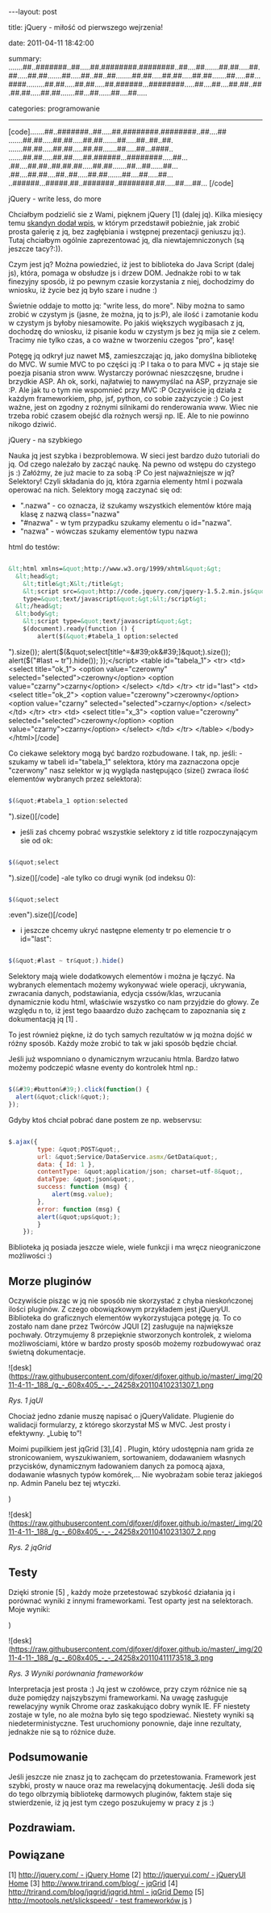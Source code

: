 ﻿---layout:     post
title:      jQuery  - miłość od pierwszego wejrzenia!
date:       2011-04-11 18:42:00
summary:    .......##..#######..##.....##.########.########..##....##.......##.##.....##.##.....##.##.......##.....##..##..##........##.##.....##.##.....##.##.......##.....##...####.........##.##.....##.##.....##.######...########.....##....##....##.##..##.##.##.....##.##.......##...##......##....##.....
categories: programowanie
---



[code].......##..#######..##.....##.########.########..##....##
.......##.##.....##.##.....##.##.......##.....##..##..##.
.......##.##.....##.##.....##.##.......##.....##...####..
.......##.##.....##.##.....##.######...########.....##...
.##....##.##..##.##.##.....##.##.......##...##......##...
.##....##.##....##..##.....##.##.......##....##.....##...
..######...#####.##..#######..########.##.....##....##...
[/code]

jQuery - write less, do more

Chciałbym podzielić sie z Wami, pięknem jQuery [1] (dalej jq). Kilka miesięcy temu [skandyn dodał wpis](http://www.dobreprogramy.pl/skandyn/Framework-jQuery,20575.html), w którym przedstawił pobieżnie, jak zrobić prosta galerię z jq, bez zagłębiania i wstępnej prezentacji geniuszu jq:). Tutaj chciałbym ogólnie zaprezentować jq, dla niewtajemniczonych (są jeszcze tacy?:)).

Czym jest jq? Można powiedzieć, iż jest to biblioteka do Java Script (dalej js), która, pomaga w obsłudze js i drzew DOM. Jednakże robi to w tak finezyjny sposób, iż po pewnym czasie korzystania z niej, dochodzimy  do wniosku, iż życie bez jq było szare i nudne :)

Świetnie oddaje to motto jq: &quot;write less, do more&quot;. Niby można to samo zrobić w czystym js (jasne, że można, jq to js:P), ale ilość i zamotanie kodu w czystym js byłoby niesamowite. Po jakiś większych wygibasach z jq, dochodzę do wniosku, iż pisanie kodu w czystym js bez jq mija sie z celem. Tracimy nie tylko czas, a co ważne w tworzeniu czegos &quot;pro&quot;, kasę! 

Potęgę jq odkrył juz nawet M$, zamieszczając jq, jako domyślna bibliotekę do MVC. W sumie MVC to po części jq :P I taka o to para MVC + jq staje sie poezja pisania stron www. Wystarczy porównać nieszczęsne, brudne i brzydkie ASP. Ah ok, sorki, najłatwiej to nawymyślać na ASP, przyznaje sie :P. Ale jak tu o tym nie wspomnieć przy MVC :P
Oczywiście jq działa z każdym frameworkiem, php, jsf, python, co sobie zażyczycie :) Co jest ważne, jest on zgodny z rożnymi silnikami do renderowania www. Wiec nie trzeba robić czasem obejść dla rożnych wersji np. IE. Ale to nie powinno nikogo dziwić. 

jQuery  - na szybkiego

Nauka jq jest szybka i bezproblemowa. W sieci jest bardzo dużo tutoriali do jq. Od czego należało by zacząć naukę. Na pewno od wstępu do czystego js :) Załóżmy, że już macie to za sobą :P Co jest najważniejsze w jq? Selektory! Czyli składania do jq, która zgarnia elementy html i pozwala operować na nich. Selektory mogą zaczynać się od:
 - &quot;.nazwa&quot; - co oznacza, iż szukamy wszystkich elementów które mają klasę z nazwą class=&quot;nazwa&quot; 
- &quot;#nazwa&quot; - w tym przypadku szukamy elementu o id=&quot;nazwa&quot;.
- &quot;nazwa&quot; - wówczas szukamy elementów typu nazwa

html do testów:


```html
&lt;html xmlns=&quot;http://www.w3.org/1999/xhtml&quot;&gt;
  &lt;head&gt;
    &lt;title&gt;X&lt;/title&gt;
    &lt;script src=&quot;http://code.jquery.com/jquery-1.5.2.min.js&quot;
    type=&quot;text/javascript&quot;&gt;&lt;/script&gt;
  &lt;/head&gt;
  &lt;body&gt;
    &lt;script type=&quot;text/javascript&quot;&gt;
	$(document).ready(function () {
		alert($(&quot;#tabela_1 option:selected
```
&quot;).size());
		alert($(&quot;select[title^=&#39;ok&#39;]&quot;).size());
		alert($(&quot;#last ~ tr&quot;).hide());
	});&lt;/script&gt;
    &lt;table id=&quot;tabela_1&quot;&gt;
		&lt;tr&gt;
			&lt;td&gt;
				&lt;select title=&quot;ok_1&quot;&gt;
					&lt;option value=&quot;czerowny&quot; selected=&quot;selected&quot;&gt;czerowny&lt;/option&gt;
					&lt;option value=&quot;czarny&quot;&gt;czarny&lt;/option&gt;
				&lt;/select&gt;
			&lt;/td&gt;
		&lt;/tr&gt;
		&lt;tr id=&quot;last&quot;&gt;
			&lt;td&gt;
				&lt;select  title=&quot;ok_2&quot;&gt;
					&lt;option value=&quot;czerowny&quot;&gt;czerowny&lt;/option&gt;
					&lt;option value=&quot;czarny&quot; selected=&quot;selected&quot;&gt;czarny&lt;/option&gt;
				&lt;/select&gt;
			&lt;/td&gt;
		&lt;/tr&gt;
		&lt;tr&gt;
			&lt;td&gt;
				&lt;select title=&quot;x_3&quot;&gt;
					&lt;option value=&quot;czerowny&quot; selected=&quot;selected&quot;&gt;czerowny&lt;/option&gt;
					&lt;option value=&quot;czarny&quot;&gt;czarny&lt;/option&gt;
				&lt;/select&gt;
			&lt;/td&gt;
		&lt;/tr&gt;
    &lt;/table&gt;
  &lt;/body&gt;
&lt;/html&gt;[/code]

Co ciekawe selektory mogą być bardzo rozbudowane. 
I tak, np. jeśli:
-szukamy w tabeli id=&quot;tabela_1&quot; selektora, który ma zaznaczona opcje &quot;czerwony&quot; nasz selektor w jq wygląda następująco (size() zwraca ilość elementów wybranych przez selektora):

```js
$(&quot;#tabela_1 option:selected
```
&quot;).size()[/code]
- jeśli zaś chcemy pobrać wszystkie selektory z id title rozpoczynającym sie od ok:

```js
$(&quot;select
```
&quot;).size()[/code]
-ale tylko co drugi wynik (od indeksu 0):

```js
$(&quot;select
```
:even&quot;).size()[/code]
- i jeszcze chcemy ukryć następne elementy tr po elemencie tr o id=&quot;last&quot;:

```js
$(&quot;#last ~ tr&quot;).hide()
```



Selektory mają wiele dodatkowych elementów i można je łączyć. Na wybranych elementach możemy wykonywać wiele operacji, ukrywania, zwracania danych, podstawiania, edycja cssów/klas, wrzucania dynamicznie kodu html, właściwie wszystko co nam przyjdzie do głowy. Ze względu n to, iż jest tego baaardzo dużo zachęcam to zapoznania się z dokumentacją jq [1] .

To jest również piękne, iż do tych samych rezultatów w jq można dojść w różny sposób. Każdy może zrobić to tak w jaki sposób będzie chciał. 

Jeśli już wspomniano o dynamicznym wrzucaniu htmla. Bardzo łatwo możemy podczepić własne eventy do kontrolek html np.:



```js
$(&#39;#button&#39;).click(function() {
  alert(&quot;click!&quot;);
});
```


Gdyby ktoś chciał pobrać dane postem ze np. webservsu: 

```js
$.ajax({
        type: &quot;POST&quot;,
        url: &quot;Service/DataService.asmx/GetData&quot;,
        data: { Id: 1 },
        contentType: &quot;application/json; charset=utf-8&quot;,
        dataType: &quot;json&quot;,
        success: function (msg) {
            alert(msg.value);
        },
        error: function (msg) {
		alert(&quot;ups&quot;);
        }
    });
```


Biblioteka jq posiada jeszcze wiele, wiele funkcji i ma wręcz nieograniczone możliwości :)




## Morze pluginów



Oczywiście pisząc w jq nie sposób nie skorzystać z chyba nieskończonej ilości pluginów. Z czego obowiązkowym przykładem jest jQueryUI. Biblioteka do graficznych elementów wykorzystująca potęgę jq. To co zostało nam dane przez Twórców JQUI [2]  zasługuje na największe pochwały. Otrzymujemy 8 przepięknie stworzonych kontrolek, z  wieloma możliwościami, które w bardzo prosty sposób możemy rozbudowywać oraz świetną dokumentacje. 



![desk](https://raw.githubusercontent.com/djfoxer/djfoxer.github.io/master/_img/2011-4-11-_188_/g_-_608x405_-_-_24258x20110410231307_1.png

 
 *Rys. 1 jqUI*   

Chociaż jedno zdanie muszę napisać o jQueryValidate. Plugienie do walidacji formularzy, z którego skorzystał MS w MVC. Jest prosty i efektywny. „Lubię to”!

Moimi pupilkiem jest jqGrid [3],[4]  . Plugin, który udostępnia nam grida ze stronicowaniem, wyszukiwaniem, sortowaniem, dodawaniem własnych przycisków, dynamicznym ładowaniem danych za pomocą ajaxa, dodawanie własnych typów komórek,... Nie wyobrażam sobie teraz jakiegoś np. Admin Panelu bez tej wtyczki.

)

![desk](https://raw.githubusercontent.com/djfoxer/djfoxer.github.io/master/_img/2011-4-11-_188_/g_-_608x405_-_-_24258x20110410231307_2.png


 *Rys. 2 jqGrid*   




## Testy



Dzięki stronie [5]  , każdy może przetestować szybkość działania jq i porównać wyniki z innymi frameworkami. Test oparty jest na selektorach. Moje wyniki:

)

![desk](https://raw.githubusercontent.com/djfoxer/djfoxer.github.io/master/_img/2011-4-11-_188_/g_-_608x405_-_-_24258x20110411173518_3.png


 *Rys. 3 Wyniki porównania frameworków*  

Interpretacja jest prosta :) Jq jest w czołówce, przy czym różnice nie są duże pomiędzy najszybszymi frameworkami. Na uwagę zasługuje rewelacyjny wynik Chrome oraz zaskakująco dobry wynik IE. FF niestety zostaje w tyle, no ale można było się tego spodziewać. Niestety wyniki są niedeterministyczne.  Test uruchomiony ponownie, daje inne rezultaty, jednakże nie są to różnice duże. 




## Podsumowanie



Jeśli jeszcze nie znasz jq to zachęcam do przetestowania. Framework jest szybki, prosty w nauce oraz ma rewelacyjną dokumentację. Jeśli doda się do tego olbrzymią bibliotekę darmowych pluginów, faktem staje się stwierdzenie, iż jq jest tym czego poszukujemy w pracy z js :)




## Pozdrawiam.










## Powiązane



[1] [http://jquery.com/ - jQuery Home](http://jquery.com/) 
[2] [http://jqueryui.com/ - jQueryUI Home](http://jqueryui.com/) 
[3] [http://www.trirand.com/blog/ - jqGrid](http://www.trirand.com/blog/) 
[4] [http://trirand.com/blog/jqgrid/jqgrid.html - jqGrid Demo](http://trirand.com/blog/jqgrid/jqgrid.html) 
[5] [http://mootools.net/slickspeed/ - test frameworków js](http://mootools.net/slickspeed/) 
)